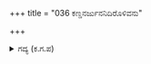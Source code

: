 +++
title = "036 ಕಣ್ಡನರ್ಜುನನಿದಿರೊಳಿವನು"

+++

<details><summary>ಗದ್ಯ (ಕ.ಗ.ಪ) </summary>

36. ತನ್ನ ಎದುರಿನಲ್ಲಿ ಕರ್ಣನ ಉದ್ದಂಡತನವನ್ನು ಅರ್ಜುನನು ನೋಡಿದನು. "ಈಗ ನಾವು ಧರ್ಮರಾಯನ ಚಿಂತೆಯಿಂದ ಧೈರ್ಯ ಕುಗ್ಗಿದವರಲ್ಲವೇ? ಇದು ಯುದ್ಧಮಾಡುವ ಸಮಯವಲ್ಲ. ನೋಡಿದೆಯಾ ಮುರವೈರಿ, ದಳಪತಿ ಕರ್ಣನು ತೀಕ್ಷ್ಣವಾದ  ನಡುಹಗಲ ಸೂರ್ಯನಂತೆ ತೋರುತ್ತಿದ್ದಾನೆ. ರಥವನ್ನು ತಿರುಗಿಸು" ಎಂದು ಅರ್ಜುನನು ಹೇಳಿದನು.
</details>
